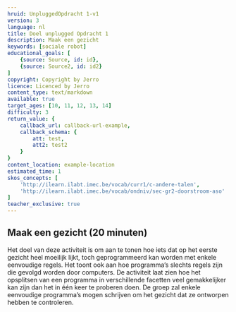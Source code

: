 ```yaml
---
hruid: UnpluggedOpdracht 1-v1
version: 3
language: nl
title: Doel unplugged Opdracht 1
description: Maak een gezicht
keywords: [sociale robot]
educational_goals: [
    {source: Source, id: id}, 
    {source: Source2, id: id2}
]
copyright: Copyright by Jerro
licence: Licenced by Jerro
content_type: text/markdown
available: true
target_ages: [10, 11, 12, 13, 14]
difficulty: 3
return_value: {
    callback_url: callback-url-example,
    callback_schema: {
        att: test,
        att2: test2
    }
}
content_location: example-location
estimated_time: 1
skos_concepts: [
    'http://ilearn.ilabt.imec.be/vocab/curr1/c-andere-talen', 
    'http://ilearn.ilabt.imec.be/vocab/ondniv/sec-gr2-doorstroom-aso'
]
teacher_exclusive: true
---
```


## Maak een gezicht (20 minuten)

Het doel van deze activiteit is om aan te tonen hoe iets dat op het eerste gezicht heel moeilijk lijkt, toch geprogrammeerd kan worden met enkele eenvoudige regels. Het toont ook aan hoe programma’s slechts regels zijn die gevolgd worden door computers. De activiteit laat zien hoe het opsplitsen van een programma in verschillende facetten veel gemakkelijker kan zijn dan het in één keer te proberen doen. De groep zal enkele eenvoudige programma’s mogen schrijven om het gezicht dat ze ontworpen hebben te controleren.
